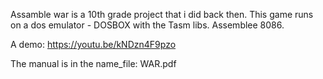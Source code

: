 Assamble war is a 10th grade project that i did back then.
This game runs on a dos emulator - DOSBOX with the Tasm libs.
Assemblee 8086.

A demo: 
https://youtu.be/kNDzn4F9pzo

The manual is in the name_file: WAR.pdf
